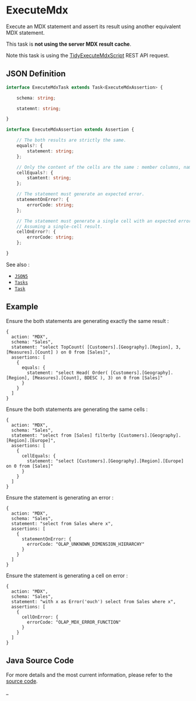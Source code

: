 # ExecuteMdx

Execute an MDX statement and assert its result using another equivalent MDX statement.

This task is **not using the server MDX result cache**.

Note this task is using the [TidyExecuteMdxScript](https://doc.iccube.com/?ic3topic=server.api.TidyExecuteMdxScript)
REST API request.

## JSON Definition

```typescript
interface ExecuteMdxTask extends Task<ExecuteMdxAssertion> {

    schema: string;

    statemnt: string;

}

interface ExecuteMdxAssertion extends Assertion {

    // The both results are strictly the same.
    equals?: {
        statement: string;
    };

    // Only the content of the cells are the same : member columns, name of the columns are ignored.
    cellEquals?: {
        stamtent: string;
    };

    // The statement must generate an expected error.
    statementOnError?: {
        errorCode: string;
    };

    // The statement must generate a single cell with an expected error.
    // Assuming a single-cell result.
    cellOnError?: {
        errorCode: string;
    };

}
```

See also :

- [`JSON5`](../JSON5.md)
- [`Tasks`](../Tasks.md)
- [`Task`](../Task.md)

## Example

Ensure the both statements are generating exactly the same result :

```json5
{
  action: "MDX",
  schema: "Sales",
  statement: "select TopCount( [Customers].[Geography].[Region], 3, [Measures].[Count] ) on 0 from [Sales]",
  assertions: [
    {
      equals: {
        statement: "select Head( Order( [Customers].[Geography].[Region], [Measures].[Count], BDESC ), 3) on 0 from [Sales]"
      }
    }
  ]
}
```

Ensure the both statements are generating the same cells :

```json5
{
  action: "MDX",
  schema: "Sales",
  statement: "select from [Sales] filterby [Customers].[Geography].[Region].[Europe]",
  assertions: [
    {
      cellEquals: {
        statement: "select [Customers].[Geography].[Region].[Europe] on 0 from [Sales]"
      }
    }
  ]
}
```

Ensure the statement is generating an error :

```json5
{
  action: "MDX",
  schema: "Sales",
  statement: "select from Sales where x",
  assertions: [
    {
      statementOnError: {
        errorCode: "OLAP_UNKNOWN_DIMENSION_HIERARCHY"
      }
    }
  ]
}
```

Ensure the statement is generating a cell on error :

```json5
{
  action: "MDX",
  schema: "Sales",
  statement: "with x as Error('ouch') select from Sales where x",
  assertions: [
    {
      cellOnError: {
        errorCode: "OLAP_MDX_ERROR_FUNCTION"
      }
    }
  ]
}
```

## Java Source Code

For more details and the most current information, please refer to
the [source code](../../../../src/main/java/ic3/analyticsops/test/task/mdx/AOExecuteMdxTask.java).

_
